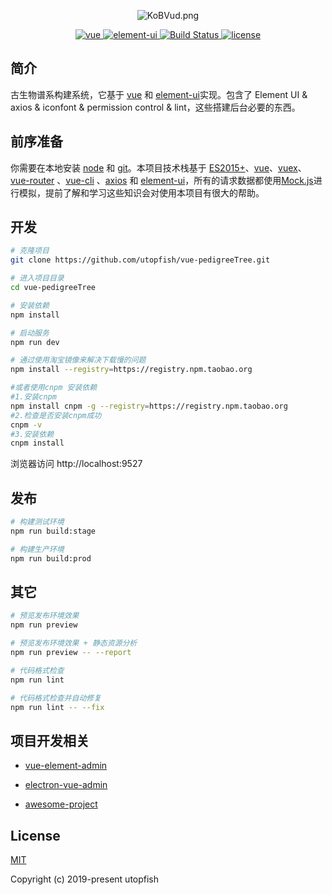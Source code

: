 <p align="center">
 <img src="https://github.com/utopfish/vue-pedigreeTree/blob/master/src/assets/logo_%E9%80%8F%E6%98%8E%E5%9B%BE%E5%B1%82.png" alt="KoBVud.png" border="0" />
</p>

<p align="center">
  <a href="https://github.com/vuejs/vue">
    <img src="https://img.shields.io/badge/vue-2.6.10-brightgreen.svg" alt="vue">
  </a>
  <a href="https://github.com/ElemeFE/element">
    <img src="https://img.shields.io/badge/element--ui-2.7.0-brightgreen.svg" alt="element-ui">
  </a>
  <a href="https://travis-ci.org/PanJiaChen/vue-element-admin" rel="nofollow">
    <img src="https://travis-ci.org/PanJiaChen/vue-element-admin.svg?branch=master" alt="Build Status">
  </a>
  <a href="https://github.com/PanJiaChen/vue-element-admin/blob/master/LICENSE">
    <img src="https://img.shields.io/github/license/mashape/apistatus.svg" alt="license">
  </a>
</p>



## 简介

古生物谱系构建系统，它基于 [vue](https://github.com/vuejs/vue) 和 [element-ui](https://github.com/ElemeFE/element)实现。包含了 Element UI & axios & iconfont & permission control & lint，这些搭建后台必要的东西。



## 前序准备

你需要在本地安装 [node](http://nodejs.org/) 和 [git](https://git-scm.com/)。本项目技术栈基于 [ES2015+](http://es6.ruanyifeng.com/)、[vue](https://cn.vuejs.org/index.html)、[vuex](https://vuex.vuejs.org/zh-cn/)、[vue-router](https://router.vuejs.org/zh-cn/) 、[vue-cli](https://github.com/vuejs/vue-cli) 、[axios](https://github.com/axios/axios) 和 [element-ui](https://github.com/ElemeFE/element)，所有的请求数据都使用[Mock.js](https://github.com/nuysoft/Mock)进行模拟，提前了解和学习这些知识会对使用本项目有很大的帮助。




## 开发

```bash
# 克隆项目
git clone https://github.com/utopfish/vue-pedigreeTree.git

# 进入项目目录
cd vue-pedigreeTree

# 安装依赖
npm install

# 启动服务
npm run dev

# 通过使用淘宝镜像来解决下载慢的问题
npm install --registry=https://registry.npm.taobao.org

#或者使用cnpm 安装依赖
#1.安装cnpm
npm install cnpm -g --registry=https://registry.npm.taobao.org
#2.检查是否安装cnpm成功
cnpm -v
#3.安装依赖
cnpm install

```

浏览器访问 http://localhost:9527

## 发布

```bash
# 构建测试环境
npm run build:stage

# 构建生产环境
npm run build:prod
```

## 其它

```bash
# 预览发布环境效果
npm run preview

# 预览发布环境效果 + 静态资源分析
npm run preview -- --report

# 代码格式检查
npm run lint

# 代码格式检查并自动修复
npm run lint -- --fix
```

## 项目开发相关

- [vue-element-admin](https://github.com/PanJiaChen/vue-element-admin)

- [electron-vue-admin](https://github.com/PanJiaChen/electron-vue-admin)

- [awesome-project](https://github.com/PanJiaChen/vue-element-admin/issues/2312)



## License

[MIT](https://github.com/utopfish/vue-pedigreeTree/master/LICENSE)

Copyright (c) 2019-present utopfish
